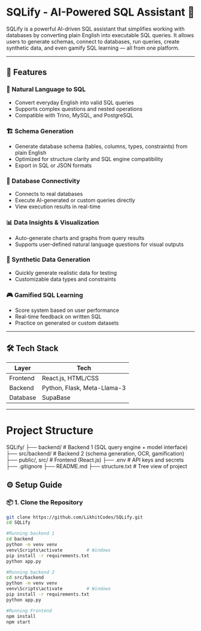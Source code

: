 # SQLify - AI-Powered SQL Assistant 🚀

SQLify is a powerful AI-driven SQL assistant that simplifies working with databases by converting plain English into executable SQL queries. It allows users to generate schemas, connect to databases, run queries, create synthetic data, and even gamify SQL learning — all from one platform.

---

## 🌟 Features

### 🧠 Natural Language to SQL
- Convert everyday English into valid SQL queries
- Supports complex questions and nested operations
- Compatible with Trino, MySQL, and PostgreSQL

### 🏗️ Schema Generation
- Generate database schema (tables, columns, types, constraints) from plain English
- Optimized for structure clarity and SQL engine compatibility
- Export in SQL or JSON formats

### 🔌 Database Connectivity
- Connects to real databases
- Execute AI-generated or custom queries directly
- View execution results in real-time

### 📊 Data Insights & Visualization
- Auto-generate charts and graphs from query results
- Supports user-defined natural language questions for visual outputs

### 🧪 Synthetic Data Generation
- Quickly generate realistic data for testing
- Customizable data types and constraints

### 🎮 Gamified SQL Learning
- Score system based on user performance
- Real-time feedback on written SQL
- Practice on generated or custom datasets

---

## 🛠️ Tech Stack

| Layer       | Tech                                                  |
|------------|--------------------------------------------------------|
| Frontend   | React.js, HTML/CSS                                     |
| Backend    | Python, Flask, Meta-Llama-3                            |
| Database   | SupaBase                                               |

---

# Project Structure 

SQLify/
├── backend/              # Backend 1 (SQL query engine + model interface)
├── src/backend/          # Backend 2 (schema generation, OCR, gamification)
├── public/, src/         # Frontend (React.js)
├── .env                  # API keys and secrets
├── .gitignore
├── README.md
├── structure.txt         # Tree view of project


## ⚙️ Setup Guide

### 📦 1. Clone the Repository

```bash
git clone https://github.com/LikhitCodes/SQLify.git
cd SQLify

#Running backend 1
cd backend
python -m venv venv
venv\Scripts\activate         # Windows
pip install -r requirements.txt
python app.py

#Running backend 2
cd src/backend
python -m venv venv
venv\Scripts\activate         # Windows
pip install -r requirements.txt
python app.py

#Running Frontend 
npm install
npm start


